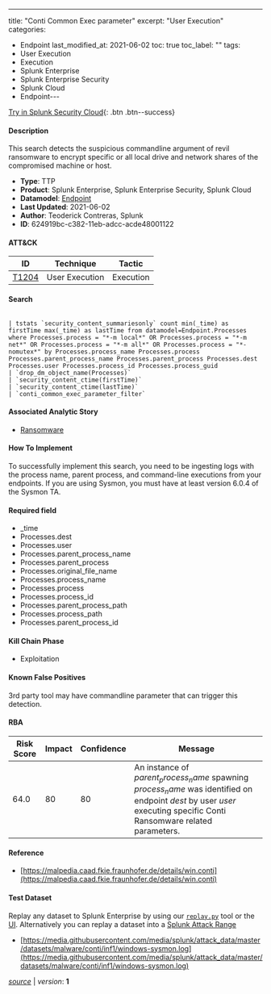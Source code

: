 ---
title: "Conti Common Exec parameter"
excerpt: "User Execution"
categories:
  - Endpoint
last_modified_at: 2021-06-02
toc: true
toc_label: ""
tags:
  - User Execution
  - Execution
  - Splunk Enterprise
  - Splunk Enterprise Security
  - Splunk Cloud
  - Endpoint---



[Try in Splunk Security Cloud](https://www.splunk.com/en_us/cyber-security.html){: .btn .btn--success}

#### Description

This search detects the suspicious commandline argument of revil ransomware to encrypt specific or all local drive and network shares of the compromised machine or host.

- **Type**: TTP
- **Product**: Splunk Enterprise, Splunk Enterprise Security, Splunk Cloud
- **Datamodel**: [Endpoint](https://docs.splunk.com/Documentation/CIM/latest/User/Endpoint)
- **Last Updated**: 2021-06-02
- **Author**: Teoderick Contreras, Splunk
- **ID**: 624919bc-c382-11eb-adcc-acde48001122


#### ATT&CK

| ID          | Technique   | Tactic         |
| ----------- | ----------- |--------------- |
| [T1204](https://attack.mitre.org/techniques/T1204/) | User Execution | Execution |





#### Search

```

| tstats `security_content_summariesonly` count min(_time) as firstTime max(_time) as lastTime from datamodel=Endpoint.Processes where Processes.process = "*-m local*" OR Processes.process = "*-m net*" OR Processes.process = "*-m all*" OR Processes.process = "*-nomutex*" by Processes.process_name Processes.process Processes.parent_process_name Processes.parent_process Processes.dest Processes.user Processes.process_id Processes.process_guid 
| `drop_dm_object_name(Processes)` 
| `security_content_ctime(firstTime)` 
| `security_content_ctime(lastTime)` 
| `conti_common_exec_parameter_filter`
```

#### Associated Analytic Story
* [Ransomware](/stories/ransomware)


#### How To Implement
To successfully implement this search, you need to be ingesting logs with the process name, parent process, and command-line executions from your endpoints. If you are using Sysmon, you must have at least version 6.0.4 of the Sysmon TA.

#### Required field
* _time
* Processes.dest
* Processes.user
* Processes.parent_process_name
* Processes.parent_process
* Processes.original_file_name
* Processes.process_name
* Processes.process
* Processes.process_id
* Processes.parent_process_path
* Processes.process_path
* Processes.parent_process_id


#### Kill Chain Phase
* Exploitation


#### Known False Positives
3rd party tool may have commandline parameter that can trigger this detection.


#### RBA

| Risk Score  | Impact      | Confidence   | Message      |
| ----------- | ----------- |--------------|--------------|
| 64.0 | 80 | 80 | An instance of $parent_process_name$ spawning $process_name$ was identified on endpoint $dest$ by user $user$ executing specific Conti Ransomware related parameters. |




#### Reference

* [https://malpedia.caad.fkie.fraunhofer.de/details/win.conti](https://malpedia.caad.fkie.fraunhofer.de/details/win.conti)



#### Test Dataset
Replay any dataset to Splunk Enterprise by using our [`replay.py`](https://github.com/splunk/attack_data#using-replaypy) tool or the [UI](https://github.com/splunk/attack_data#using-ui).
Alternatively you can replay a dataset into a [Splunk Attack Range](https://github.com/splunk/attack_range#replay-dumps-into-attack-range-splunk-server)

* [https://media.githubusercontent.com/media/splunk/attack_data/master/datasets/malware/conti/inf1/windows-sysmon.log](https://media.githubusercontent.com/media/splunk/attack_data/master/datasets/malware/conti/inf1/windows-sysmon.log)


[*source*](https://github.com/splunk/security_content/tree/develop/detections/endpoint/conti_common_exec_parameter.yml) \| *version*: **1**
